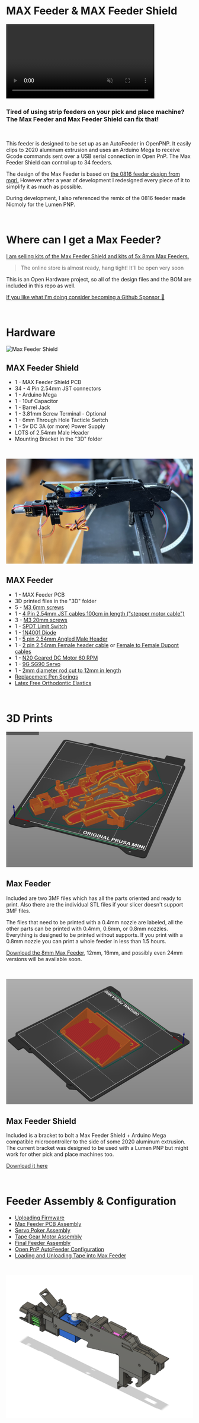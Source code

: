 # MAX Feeder & MAX Feeder Shield

<video autoplay loop muted src="https://user-images.githubusercontent.com/25337335/216802715-1deb94b0-7a2f-4627-93f5-1e41935b5955.mp4" data-canonical-src="https://user-images.githubusercontent.com/25337335/216802715-1deb94b0-7a2f-4627-93f5-1e41935b5955.mp4" class="d-block rounded-bottom-2 border-top width-fit" style="max-height:640px; min-height: 200px">
</video>

### Tired of using strip feeders on your pick and place machine? The Max Feeder and Max Feeder Shield can fix that!
<br/>

This feeder is designed to be set up as an AutoFeeder in OpenPNP. It easily clips to 2020 aluminum extrusion and uses an Arduino Mega to receive Gcode commands sent over a USB serial connection in Open PnP. The Max Feeder Shield can control up to 34 feeders.

The design of the Max Feeder is based on [the 0816 feeder design from mgrl.](https://docs.mgrl.de/maschine:pickandplace:feeder:0816feeder:nativeshield) However after a year of development I redesigned every piece of it to simplify it as much as possible.

During development, I also referenced the remix of the 0816 feeder made Nicmoly for the Lumen PNP.

<br/>

# Where can I get a Max Feeder?

[I am selling kits of the Max Feeder Shield and kits of 5x 8mm Max Feeders.](https://store.curlytalegames.com/pages/max-feeders)
> The online store is almost ready, hang tight! It'll be open very soon

This is an Open Hardware project, so all of the design files and the BOM are included in this repo as well.

[If you like what I'm doing consider becoming a Github Sponsor :gift_heart:](https://github.com/sponsors/CurlyTaleGames)

<br/>

# Hardware

![Max Feeder Shield](/Docs/max-front.jpg)

## MAX Feeder Shield
- 1 - MAX Feeder Shield PCB
- 34 - 4 Pin 2.54mm JST connectors
- 1 - Arduino Mega
- 1 - 10uf Capacitor
- 1 - Barrel Jack
- 1 - 3.81mm Screw Terminal - Optional
- 1 - 6mm Through Hole Tacticle Switch
- 1 - 5v DC 3A (or more) Power Supply
- LOTS of 2.54mm Male Header
- Mounting Bracket in the "3D" folder

<br/>

![Max Feeder 8mm](/Docs/max-feeder-photo.jpg)

## MAX Feeder
- 1 - MAX Feeder PCB
- 3D printed files in the "3D" folder
- 5 - [M3 6mm screws](https://www.amazon.com/Alloy-Steel-Socket-Screws-Black/dp/B00W8YSCIS/)
- 1 - [4 Pin 2.54mm JST cables 100cm in length ("stepper motor cable")](https://www.amazon.com/Wires-Motor-XH2-54-4P-PH2-0-6P-Printers-Accessories%EF%BC%8C3D/dp/B08PV6XGK2/)
- 3 - [M3 20mm screws](https://www.amazon.com/Prime-Line-9180478-Socket-Screws-10-Pack/dp/B07D5S3154/)
- 1 - [SPDT Limit Switch](https://www.amazon.com/dp/B088W8WMTB)
- 1 - [1N4001 Diode](https://www.amazon.com/MCIGICM-Rectifier-Electronic-Silicon-Doorbell/dp/B071YWNBVM/)
- 1 - [5 pin 2.54mm Angled Male Header](https://www.amazon.com/Antrader-2-54mm-Right-Header-Connector/dp/B07M88GRHG/)
- 1 - [2 pin 2.54mm Female header cable](https://www.amazon.com/Mayata-Female-Jumper-Dupont-Printer/dp/B07H1WDN3R/) or [Female to Female Dupont cables](https://www.amazon.com/EDGELEC-Breadboard-1pin-1pin-Connector-Multicolored/dp/B07GCZVCGS/)
- 1 - [N20 Geared DC Motor 60 RPM](https://www.aliexpress.com/item/3256803042731079.html?pdp_ext_f=%7B"sku_id":"12000024757391447"%7D)
- 1 - [9G SG90 Servo](https://www.amazon.com/Dorhea-Helicopter-Airplane-Walking-Compatible/dp/B08FJ27Q1H/)
- 1 - [2mm diameter rod cut to 12mm in length](https://www.amazon.com/dp/B0962RMLVJ)
- [Replacement Pen Springs](https://www.amazon.com/dp/B089JYV7BT)
- [Latex Free Orthodontic Elastics](https://www.amazon.com/dp/B08NCK1K6P)

<br/>

# 3D Prints

![Max Feeder Parts](/Docs/3mf.jpg)

## Max Feeder

Included are two 3MF files which has all the parts oriented and ready to print. Also there are the individual STL files if your slicer doesn't support 3MF files.

The files that need to be printed with a 0.4mm nozzle are labeled, all the other parts can be printed with 0.4mm, 0.6mm, or 0.8mm nozzles. Everything is designed to be printed without supports. If you print with a 0.8mm nozzle you can print a whole feeder in less than 1.5 hours.

[Download the 8mm Max Feeder](/3D/8mm/), 12mm, 16mm, and possibly even 24mm versions will be available soon.

<br/>

![Max Feeder](/Docs/max-feeder-mount.png)

## Max Feeder Shield

Included is a bracket to bolt a Max Feeder Shield + Arduino Mega compatible microcontroller to the side of some 2020 aluminum extrusion. The current bracket was designed to be used with a Lumen PNP but might work for other pick and place machines too.

[Download it here](/3D/Bracket/)

<br/>

# Feeder Assembly & Configuration

- [Uploading Firmware](./Docs/firmware.md)
- [Max Feeder PCB Assembly](./Docs/pcb.md)
- [Servo Poker Assembly](./Docs/poker.md)
- [Tape Gear Motor Assembly](./Docs/motor.md)
- [Final Feeder Assembly](./Docs/finishing-assembly.md)
- [Open PnP AutoFeeder Configuration](./Docs/finishing-assembly.md)
- [Loading and Unloading Tape into Max Feeder](./Docs/finishing-assembly.md)

<br/>

![Max Feeder](/Docs/max-feeder-cad.PNG)
